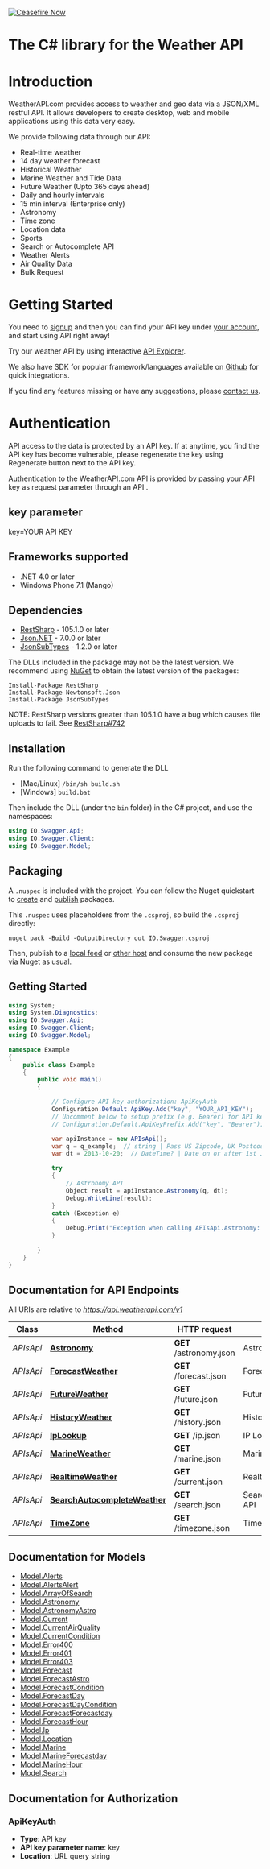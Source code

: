 [![Ceasefire Now](https://badge.techforpalestine.org/default)](https://techforpalestine.org/learn-more)

# The C# library for the Weather API

# Introduction 
WeatherAPI.com provides access to weather and geo data via a JSON/XML restful API. It allows developers to create desktop, web and mobile applications using this data very easy. 

We provide following data through our API:     
- Real-time weather
- 14 day weather forecast
- Historical Weather
- Marine Weather and Tide Data
- Future Weather (Upto 365 days ahead)
- Daily and hourly intervals
- 15 min interval (Enterprise only)
- Astronomy
- Time zone
- Location data
- Sports
- Search or Autocomplete API
- Weather Alerts
- Air Quality Data
- Bulk Request

# Getting Started    
You need to [signup](https://www.weatherapi.com/signup.aspx) and then you can find your API key under [your account](https://www.weatherapi.com/login.aspx), and start using API right away!  

Try our weather API by using interactive [API Explorer](https://www.weatherapi.com/api-explorer.aspx).  

We also have SDK for popular framework/languages available on [Github](https://github.com/weatherapicom/) for quick integrations.  

If you find any features missing or have any suggestions, please [contact us](https://www.weatherapi.com/contact.aspx).    

# Authentication    
API access to the data is protected by an API key. If at anytime, you find the API key has become vulnerable, please regenerate the key using Regenerate button next to the API key.    

Authentication to the WeatherAPI.com API is provided by passing your API key as request parameter through an API .      

##  key parameter  
key=YOUR API KEY

<a name="frameworks-supported"></a>
## Frameworks supported
- .NET 4.0 or later
- Windows Phone 7.1 (Mango)

<a name="dependencies"></a>
## Dependencies
- [RestSharp](https://www.nuget.org/packages/RestSharp) - 105.1.0 or later
- [Json.NET](https://www.nuget.org/packages/Newtonsoft.Json/) - 7.0.0 or later
- [JsonSubTypes](https://www.nuget.org/packages/JsonSubTypes/) - 1.2.0 or later

The DLLs included in the package may not be the latest version. We recommend using [NuGet](https://docs.nuget.org/consume/installing-nuget) to obtain the latest version of the packages:
```
Install-Package RestSharp
Install-Package Newtonsoft.Json
Install-Package JsonSubTypes
```

NOTE: RestSharp versions greater than 105.1.0 have a bug which causes file uploads to fail. See [RestSharp#742](https://github.com/restsharp/RestSharp/issues/742)

<a name="installation"></a>
## Installation
Run the following command to generate the DLL
- [Mac/Linux] `/bin/sh build.sh`
- [Windows] `build.bat`

Then include the DLL (under the `bin` folder) in the C# project, and use the namespaces:
```csharp
using IO.Swagger.Api;
using IO.Swagger.Client;
using IO.Swagger.Model;
```
<a name="packaging"></a>
## Packaging

A `.nuspec` is included with the project. You can follow the Nuget quickstart to [create](https://docs.microsoft.com/en-us/nuget/quickstart/create-and-publish-a-package#create-the-package) and [publish](https://docs.microsoft.com/en-us/nuget/quickstart/create-and-publish-a-package#publish-the-package) packages.

This `.nuspec` uses placeholders from the `.csproj`, so build the `.csproj` directly:

```
nuget pack -Build -OutputDirectory out IO.Swagger.csproj
```

Then, publish to a [local feed](https://docs.microsoft.com/en-us/nuget/hosting-packages/local-feeds) or [other host](https://docs.microsoft.com/en-us/nuget/hosting-packages/overview) and consume the new package via Nuget as usual.

<a name="getting-started"></a>
## Getting Started

```csharp
using System;
using System.Diagnostics;
using IO.Swagger.Api;
using IO.Swagger.Client;
using IO.Swagger.Model;

namespace Example
{
    public class Example
    {
        public void main()
        {

            // Configure API key authorization: ApiKeyAuth
            Configuration.Default.ApiKey.Add("key", "YOUR_API_KEY");
            // Uncomment below to setup prefix (e.g. Bearer) for API key, if needed
            // Configuration.Default.ApiKeyPrefix.Add("key", "Bearer");

            var apiInstance = new APIsApi();
            var q = q_example;  // string | Pass US Zipcode, UK Postcode, Canada Postalcode, IP address, Latitude/Longitude (decimal degree) or city name. Visit [request parameter section](https://www.weatherapi.com/docs/#intro-request) to learn more.
            var dt = 2013-10-20;  // DateTime? | Date on or after 1st Jan, 2015 in yyyy-MM-dd format

            try
            {
                // Astronomy API
                Object result = apiInstance.Astronomy(q, dt);
                Debug.WriteLine(result);
            }
            catch (Exception e)
            {
                Debug.Print("Exception when calling APIsApi.Astronomy: " + e.Message );
            }

        }
    }
}
```

<a name="documentation-for-api-endpoints"></a>
## Documentation for API Endpoints

All URIs are relative to *https://api.weatherapi.com/v1*

Class | Method | HTTP request | Description
------------ | ------------- | ------------- | -------------
*APIsApi* | [**Astronomy**](docs/APIsApi.md#astronomy) | **GET** /astronomy.json | Astronomy API
*APIsApi* | [**ForecastWeather**](docs/APIsApi.md#forecastweather) | **GET** /forecast.json | Forecast API
*APIsApi* | [**FutureWeather**](docs/APIsApi.md#futureweather) | **GET** /future.json | Future API
*APIsApi* | [**HistoryWeather**](docs/APIsApi.md#historyweather) | **GET** /history.json | History API
*APIsApi* | [**IpLookup**](docs/APIsApi.md#iplookup) | **GET** /ip.json | IP Lookup API
*APIsApi* | [**MarineWeather**](docs/APIsApi.md#marineweather) | **GET** /marine.json | Marine Weather API
*APIsApi* | [**RealtimeWeather**](docs/APIsApi.md#realtimeweather) | **GET** /current.json | Realtime API
*APIsApi* | [**SearchAutocompleteWeather**](docs/APIsApi.md#searchautocompleteweather) | **GET** /search.json | Search/Autocomplete API
*APIsApi* | [**TimeZone**](docs/APIsApi.md#timezone) | **GET** /timezone.json | Time Zone API


<a name="documentation-for-models"></a>
## Documentation for Models

 - [Model.Alerts](docs/Alerts.md)
 - [Model.AlertsAlert](docs/AlertsAlert.md)
 - [Model.ArrayOfSearch](docs/ArrayOfSearch.md)
 - [Model.Astronomy](docs/Astronomy.md)
 - [Model.AstronomyAstro](docs/AstronomyAstro.md)
 - [Model.Current](docs/Current.md)
 - [Model.CurrentAirQuality](docs/CurrentAirQuality.md)
 - [Model.CurrentCondition](docs/CurrentCondition.md)
 - [Model.Error400](docs/Error400.md)
 - [Model.Error401](docs/Error401.md)
 - [Model.Error403](docs/Error403.md)
 - [Model.Forecast](docs/Forecast.md)
 - [Model.ForecastAstro](docs/ForecastAstro.md)
 - [Model.ForecastCondition](docs/ForecastCondition.md)
 - [Model.ForecastDay](docs/ForecastDay.md)
 - [Model.ForecastDayCondition](docs/ForecastDayCondition.md)
 - [Model.ForecastForecastday](docs/ForecastForecastday.md)
 - [Model.ForecastHour](docs/ForecastHour.md)
 - [Model.Ip](docs/Ip.md)
 - [Model.Location](docs/Location.md)
 - [Model.Marine](docs/Marine.md)
 - [Model.MarineForecastday](docs/MarineForecastday.md)
 - [Model.MarineHour](docs/MarineHour.md)
 - [Model.Search](docs/Search.md)


<a name="documentation-for-authorization"></a>
## Documentation for Authorization

<a name="ApiKeyAuth"></a>
### ApiKeyAuth

- **Type**: API key
- **API key parameter name**: key
- **Location**: URL query string

